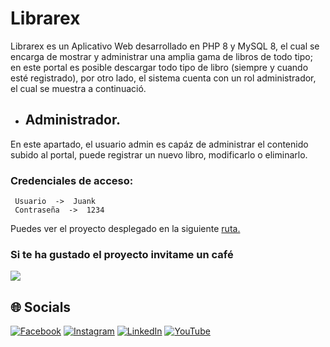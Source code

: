 # Librarex
Librarex es un Aplicativo Web desarrollado en PHP 8 y MySQL 8, el cual se encarga de mostrar y administrar una amplia gama de libros de todo tipo; en este portal es posible descargar todo tipo de libro (siempre y cuando esté registrado), por otro lado, el sistema cuenta con un rol administrador, el cual se muestra a continuació.

* ## Administrador.
En este apartado, el usuario admin es capáz de administrar el contenido subido al portal, puede registrar un nuevo libro, modificarlo o eliminarlo.

### Credenciales de acceso:
``` batch
 Usuario  ->  Juank
 Contraseña  ->  1234
```

Puedes ver el proyecto desplegado en la siguiente [ruta.](http://librarrex.000webhostapp.com/)

### Si te ha gustado el proyecto invitame un café
<div align="left">
  <a href="https://paypal.me/JEstevezVargas" target="_blank" style="display: inline-block;">
    <img
      src="https://img.shields.io/badge/Donate-Buy%20Me%20A%20Coffee-orange.svg?style=flat-square&logo=buymeacoffee" 
      align="center"
     />
  </a>
</div>

## 🌐 Socials 

[![Facebook](https://img.shields.io/badge/Facebook-%231877F2.svg?logo=Facebook&logoColor=white)](https://facebook.com/juancarlos.estevezvargas.98) [![Instagram](https://img.shields.io/badge/Instagram-%23E4405F.svg?logo=Instagram&logoColor=white)](https://instagram.com/juankestevez) [![LinkedIn](https://img.shields.io/badge/LinkedIn-%230077B5.svg?logo=linkedin&logoColor=white)](https://linkedin.com/in/juan-carlos-estevez-vargas) [![YouTube](https://img.shields.io/badge/YouTube-%23FF0000.svg?logo=YouTube&logoColor=white)](https://youtube.com/@JuanCarlosEstevezVargas)
